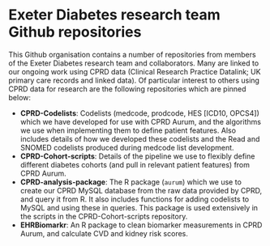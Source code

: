 # Exeter Diabetes research team Github repositories

This Github organisation contains a number of repositories from members of the Exeter Diabetes research team and collaborators. Many are linked to our ongoing work using CPRD data (Clinical Research Practice Datalink; UK primary care records and linked data). Of particular interest to others using CPRD data for research are the following repositories which are pinned below:
* **CPRD-Codelists**: Codelists (medcode, prodcode, HES [ICD10, OPCS4]) which we have developed for use with CPRD Aurum, and the algorithms we use when implementing them to define patient features. Also includes details of how we developed these codelists and the Read and SNOMED codelists produced during medcode list development.
* **CPRD-Cohort-scripts**: Details of the pipeline we use to flexibly define different diabetes cohorts (and pull in relevant patient features) from CPRD Aurum.
* **CPRD-analysis-package**: The R package (`aurum`) which we use to create our CPRD MySQL database from the raw data provided by CPRD, and query it from R. It also includes functions for adding codelists to MySQL and using these in queries. This package is used extensively in the scripts in the CPRD-Cohort-scripts repository.
* **EHRBiomarkr**: An R package to clean biomarker measurements in CPRD Aurum, and calculate CVD and kidney risk scores.
